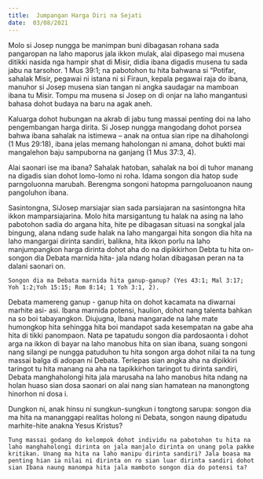 ```yaml
---
title:  Jumpangan Harga Diri na Sejati
date:  03/08/2021
---
```


Molo si Josep nungga be manimpan buni dibagasan rohana sada pangaropan na laho maporus jala ikkon mulak, alai dipasego mai musena ditikki nasida nga hampir shat di Misir, didia ibana digadis musena tu sada jabu na tarsohor. 1 Mus 39:1; na pabotohon tu hita bahwana si “Potifar, sahalak Misir, pegawai ni istana ni si Firaun, kepala pegawai raja do ibana, manuhor si Josep musena sian tangan ni angka saudagar na mamboan ibana tu Misir. Tompu ma musena si Josep on di onjar na laho mangantusi bahasa dohot budaya na baru na agak aneh.

Kaluarga dohot hubungan na akrab di jabu tung massai penting doi na laho pengembangan harga dirita. Si Josep nungga mangodang dohot porsea bahwa ibana sahalak na istimewa – anak na ontua sian ripe na dihaholongi (1 Mus 29:18), ibana jelas memang haholongan ni amana, dohot bukti mai mangalehon baju sampuborna na ganjang (1 Mus 37:3, 4).

Alai saonari ise ma ibana? Sahalak hatoban, sahalak na boi di tuhor manang na digadis sian dohot lomo-lomo ni roha. Idama songon  dia hatop sude parngoluonna marubah. Berengma songoni hatopma parngoluoanon naung pangoluhon ibana.

Sasintongna, SiJosep marsiajar sian sada parsiajaran na sasintongna hita ikkon mamparsiajarina. Molo hita marsigantung tu halak na asing na laho pabotohon sadia do argana hita, hite pe dibagasan situasi na songkal jala bingung, alana ndang sude halak na laho mangargai hita songon dia hita na laho mangargai dirinta sandiri, balikna, hita ikkon porlu na laho manjumpangkon harga dirinta dohot aha do na dipikkirhon Debta tu hita on- songon dia Debata marnida hita- jala ndang holan dibagasan peran na ta dalani saonari on.

`Songon dia ma Debata marnida hita ganup-ganup? (Yes 43:1; Mal 3:17; Yoh 1:2;Yoh 15:15; Rom 8:14; 1 Yoh 3:1, 2).`

Debata mamereng ganup - ganup hita on dohot kacamata na diwarnai marhite asi- asi. Ibana marnida potensi, haulion, dohot nang talenta bahkan na so boi tabayangkon. Diujugna, Ibana mangarade na lahe mate humongkop hita sehingga hita boi mandapot sada kesempatan na gabe aha hita di tikki panompaon. Nata pe tapatudu songon dia pardosaonta i dohot arga na ikkon di bayar na laho manobus hita on sian ibana, suang songoni nang silangi pe nungga patuduhon tu hita songon arga dohot nilai ta na tung massai balga di adopan ni Debata. Terlepas sian angka aha na dipikkiri taringot tu hita manang na aha na tapikkirhon taringot tu dirinta sandiri, Debata manghaholongi hita jala marusaha na laho manobus hita ndang na holan huaso sian dosa saonari on alai nang sian hamatean na manongtong hinorhon ni dosa i.

Dungkon ni, anak hinsu ni sungkun-sungkun i tongtong sarupa: songon dia ma hita na mananggapi realitas holong ni Debata, songon naung dipatudu marhite-hite anakna Yesus Kristus?

`Tung massai godang do kelompok dohot individu na pabotohon tu hita na laho manghaholongi dirinta on jala manjalo dirinta on unang pola pakke kritikan. Unang ma hita na laho manipu dirinta sandiri? Jala boasa ma penting hian ia nilai ni dirinta on ro sian luar dirinta sandiri dohot sian Ibana naung manompa hita jala mamboto songon dia do potensi ta?`